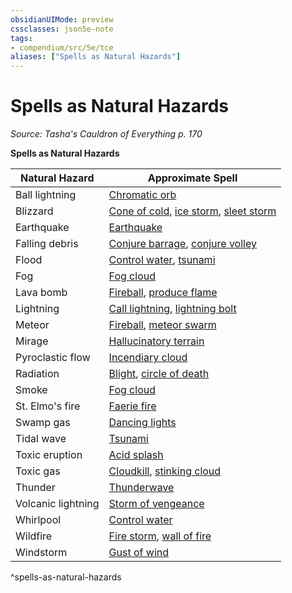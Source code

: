```yaml
---
obsidianUIMode: preview
cssclasses: json5e-note
tags:
- compendium/src/5e/tce
aliases: ["Spells as Natural Hazards"]
---
```

# Spells as Natural Hazards
*Source: Tasha's Cauldron of Everything p. 170* 

**Spells as Natural Hazards**

| Natural Hazard | Approximate Spell |
|----------------|-------------------|
| Ball lightning | [Chromatic orb](/Systems/5e/spells/chromatic-orb.md) |
| Blizzard | [Cone of cold](/Systems/5e/spells/cone-of-cold.md), [ice storm](/Systems/5e/spells/ice-storm.md), [sleet storm](/Systems/5e/spells/sleet-storm.md) |
| Earthquake | [Earthquake](/Systems/5e/spells/earthquake.md) |
| Falling debris | [Conjure barrage](/Systems/5e/spells/conjure-barrage.md), [conjure volley](/Systems/5e/spells/conjure-volley.md) |
| Flood | [Control water](/Systems/5e/spells/control-water.md), [tsunami](/Systems/5e/spells/tsunami.md) |
| Fog | [Fog cloud](/Systems/5e/spells/fog-cloud.md) |
| Lava bomb | [Fireball](/Systems/5e/spells/fireball.md), [produce flame](/Systems/5e/spells/produce-flame.md) |
| Lightning | [Call lightning](/Systems/5e/spells/call-lightning.md), [lightning bolt](/Systems/5e/spells/lightning-bolt.md) |
| Meteor | [Fireball](/Systems/5e/spells/fireball.md), [meteor swarm](/Systems/5e/spells/meteor-swarm.md) |
| Mirage | [Hallucinatory terrain](/Systems/5e/spells/hallucinatory-terrain.md) |
| Pyroclastic flow | [Incendiary cloud](/Systems/5e/spells/incendiary-cloud.md) |
| Radiation | [Blight](/Systems/5e/spells/blight.md), [circle of death](/Systems/5e/spells/circle-of-death.md) |
| Smoke | [Fog cloud](/Systems/5e/spells/fog-cloud.md) |
| St. Elmo's fire | [Faerie fire](/Systems/5e/spells/faerie-fire.md) |
| Swamp gas | [Dancing lights](/Systems/5e/spells/dancing-lights.md) |
| Tidal wave | [Tsunami](/Systems/5e/spells/tsunami.md) |
| Toxic eruption | [Acid splash](/Systems/5e/spells/acid-splash.md) |
| Toxic gas | [Cloudkill](/Systems/5e/spells/cloudkill.md), [stinking cloud](/Systems/5e/spells/stinking-cloud.md) |
| Thunder | [Thunderwave](/Systems/5e/spells/thunderwave.md) |
| Volcanic lightning | [Storm of vengeance](/Systems/5e/spells/storm-of-vengeance.md) |
| Whirlpool | [Control water](/Systems/5e/spells/control-water.md) |
| Wildfire | [Fire storm](/Systems/5e/spells/fire-storm.md), [wall of fire](/Systems/5e/spells/wall-of-fire.md) |
| Windstorm | [Gust of wind](/Systems/5e/spells/gust-of-wind.md) |
^spells-as-natural-hazards